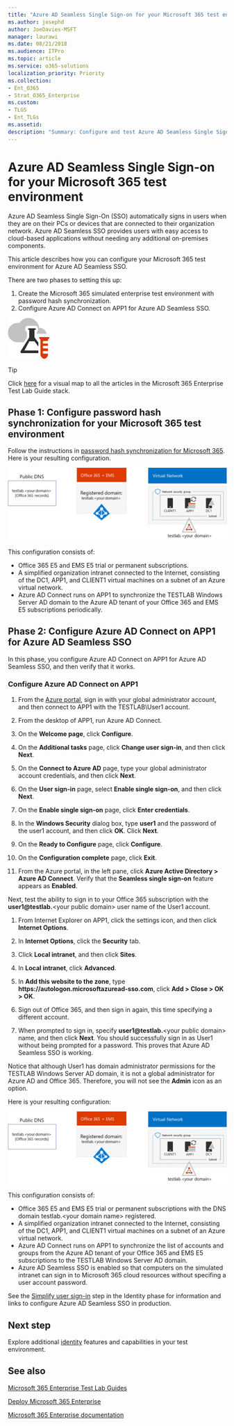 ```yaml
---
title: "Azure AD Seamless Single Sign-on for your Microsoft 365 test environment"
ms.author: josephd
author: JoeDavies-MSFT
manager: laurawi
ms.date: 08/21/2018
ms.audience: ITPro
ms.topic: article
ms.service: o365-solutions
localization_priority: Priority
ms.collection: 
- Ent_O365
- Strat_O365_Enterprise
ms.custom: 
- TLGS
- Ent_TLGs
ms.assetid: 
description: "Summary: Configure and test Azure AD Seamless Single Sign-on for your Microsoft 365 test environment."
---
```


# Azure AD Seamless Single Sign-on for your Microsoft 365 test environment

Azure AD Seamless Single Sign-On (SSO) automatically signs in users when they are on their PCs or devices that are connected to their organization network. Azure AD Seamless SSO provides users with easy access to cloud-based applications without needing any additional on-premises components.

This article describes how you can configure your Microsoft 365 test environment for Azure AD Seamless SSO.

There are two phases to setting this up:

1.	Create the Microsoft 365 simulated enterprise test environment with password hash synchronization.
2.	Configure Azure AD Connect on APP1 for Azure AD Seamless SSO.
    
![Test Lab Guides for the Microsoft cloud](media/m365-enterprise-test-lab-guides/cloud-tlg-icon.png) 
    
> [!TIP]
> Click [here](https://aka.ms/m365etlgstack) for a visual map to all the articles in the Microsoft 365 Enterprise Test Lab Guide stack.
  
## Phase 1: Configure password hash synchronization for your Microsoft 365 test environment

Follow the instructions in [password hash synchronization for Microsoft 365](password-hash-sync-m365-ent-test-environment.md). Here is your resulting configuration.
  
![The simulated enterprise with password hash synchronization test environment](media/pass-through-auth-m365-ent-test-environment/Phase1.png)
  
This configuration consists of: 
  
- Office 365 E5 and EMS E5 trial or permanent subscriptions.
- A simplified organization intranet connected to the Internet, consisting of the DC1, APP1, and CLIENT1 virtual machines on a subnet of an Azure virtual network. 
- Azure AD Connect runs on APP1 to synchronize the TESTLAB Windows Server AD domain to the Azure AD tenant of your Office 365 and EMS E5 subscriptions periodically.

## Phase 2: Configure Azure AD Connect on APP1 for Azure AD Seamless SSO

In this phase, you configure Azure AD Connect on APP1 for Azure AD Seamless SSO, and then verify that it works.

### Configure Azure AD Connect on APP1

1. From the [Azure portal](https://portal.azure.com), sign in with your global administrator account, and then connect to APP1 with the TESTLAB\User1 account.

2. From the desktop of APP1, run Azure AD Connect.

3. On the **Welcome page**, click **Configure**.

4. On the **Additional tasks** page, click **Change user sign-in**, and then click **Next**.

5. On the **Connect to Azure AD** page, type your global administrator account credentials, and then click **Next**.

6. On the **User sign-in** page, select **Enable single sign-on**, and then click **Next**.

7. On the **Enable single sign-on** page, click **Enter credentials**.

8. In the **Windows Security** dialog box, type **user1** and the password of the user1 account, and then click **OK**. Click **Next**.

9. On the **Ready to Configure** page, click **Configure**.

10. On the **Configuration complete** page, click **Exit**.

11. From the Azure portal, in the left pane, click **Azure Active Directory > Azure AD Connect**. Verify that the **Seamless single sign-on** feature appears as **Enabled**.

Next, test the ability to sign in to your Office 365 subscription with the <strong>user1@testlab.</strong>\<your public domain> user name of the User1 account.

1. From Internet Explorer on APP1, click the settings icon, and then click **Internet Options**.
 
2. In **Internet Options**, click the **Security** tab.

3. Click **Local intranet**, and then click **Sites**.

4. In **Local intranet**, click **Advanced**.

5. In **Add this website to the zone**, type **https<span>://</span>autologon.microsoftazuread-sso.com**, click **Add > Close > OK > OK**.

6. Sign out of Office 365, and then sign in again, this time specifying a different account.

7. When prompted to sign in, specify <strong>user1@testlab.</strong>\<your public domain> name, and then click **Next**. You should successfully sign in as User1 without being prompted for a password. This proves that Azure AD Seamless SSO is working.

Notice that although User1 has domain administrator permissions for the TESTLAB Windows Server AD domain, it is not a global administrator for Azure AD and Office 365. Therefore, you will not see the **Admin** icon as an option.

Here is your resulting configuration:

![The simulated enterprise with pass-through authentication test environment](media/pass-through-auth-m365-ent-test-environment/Phase1.png)

 
This configuration consists of:

- Office 365 E5 and EMS E5 trial or permanent subscriptions with the DNS domain testlab.\<your domain name> registered.
- A simplified organization intranet connected to the Internet, consisting of the DC1, APP1, and CLIENT1 virtual machines on a subnet of an Azure virtual network. 
- Azure AD Connect runs on APP1 to synchronize the list of accounts and groups from the Azure AD tenant of your Office 365 and EMS E5 subscriptions to the TESTLAB Windows Server AD domain. 
- Azure AD Seamless SSO is enabled so that computers on the simulated intranet can sign in to Microsoft 365 cloud resources without specifing a user account password.

See the [Simplify user sign-in](identity-password-reset.md#identity-sso) step in the Identity phase for information and links to configure Azure AD Seamless SSO in production.

## Next step

Explore additional [identity](m365-enterprise-test-lab-guides.md#identity) features and capabilities in your test environment.

## See also

[Microsoft 365 Enterprise Test Lab Guides](m365-enterprise-test-lab-guides.md)

[Deploy Microsoft 365 Enterprise](deploy-microsoft-365-enterprise.md)

[Microsoft 365 Enterprise documentation](https://docs.microsoft.com/microsoft-365-enterprise/)


